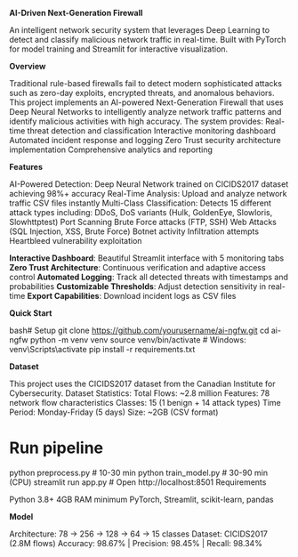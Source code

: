 **AI-Driven Next-Generation Firewall**

An intelligent network security system that leverages Deep Learning to detect and classify malicious network traffic in real-time. Built with PyTorch for model training and Streamlit for interactive visualization.

**Overview**

Traditional rule-based firewalls fail to detect modern sophisticated attacks such as zero-day exploits, encrypted threats, and anomalous behaviors. This project implements an AI-powered Next-Generation Firewall that uses Deep Neural Networks to intelligently analyze network traffic patterns and identify malicious activities with high accuracy.
The system provides:
Real-time threat detection and classification
Interactive monitoring dashboard
Automated incident response and logging
Zero Trust security architecture implementation
Comprehensive analytics and reporting

**Features**

AI-Powered Detection: Deep Neural Network trained on CICIDS2017 dataset achieving 98%+ accuracy
Real-Time Analysis: Upload and analyze network traffic CSV files instantly
Multi-Class Classification: Detects 15 different attack types including:
DDoS, DoS variants (Hulk, GoldenEye, Slowloris, Slowhttptest)
Port Scanning
Brute Force attacks (FTP, SSH)
Web Attacks (SQL Injection, XSS, Brute Force)
Botnet activity
Infiltration attempts
Heartbleed vulnerability exploitation

**Interactive Dashboard**: Beautiful Streamlit interface with 5 monitoring tabs
**Zero Trust Architecture**: Continuous verification and adaptive access control
**Automated Logging**: Track all detected threats with timestamps and probabilities
**Customizable Thresholds**: Adjust detection sensitivity in real-time
**Export Capabilities**: Download incident logs as CSV files

**Quick Start**

bash# Setup
git clone https://github.com/yourusername/ai-ngfw.git
cd ai-ngfw
python -m venv venv
source venv/bin/activate  # Windows: venv\Scripts\activate
pip install -r requirements.txt

**Dataset**

This project uses the CICIDS2017 dataset from the Canadian Institute for Cybersecurity.
Dataset Statistics:
Total Flows: ~2.8 million
Features: 78 network flow characteristics
Classes: 15 (1 benign + 14 attack types)
Time Period: Monday-Friday (5 days)
Size: ~2GB (CSV format)

# Run pipeline

python preprocess.py      # 10-30 min
python train_model.py     # 30-90 min (CPU)
streamlit run app.py      # Open http://localhost:8501
Requirements

Python 3.8+
4GB RAM minimum
PyTorch, Streamlit, scikit-learn, pandas

**Model**

Architecture: 78 → 256 → 128 → 64 → 15 classes
Dataset: CICIDS2017 (2.8M flows)
Accuracy: 98.67% | Precision: 98.45% | Recall: 98.34%

